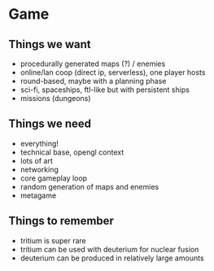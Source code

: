 Game
====

Things we want
--------------

- procedurally generated maps (?) / enemies
- online/lan coop (direct ip, serverless), one player hosts
- round-based, maybe with a planning phase
- sci-fi, spaceships, ftl-like but with persistent ships
- missions (dungeons)

Things we need
--------------

- everything!
- technical base, opengl context
- lots of art
- networking
- core gameplay loop
- random generation of maps and enemies
- metagame

Things to remember
------------------

- tritium is super rare
- tritium can be used with deuterium for nuclear fusion
- deuterium can be produced in relatively large amounts

